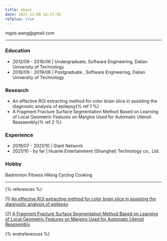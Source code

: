```yaml
---
title: about
date: 2021-11-08 14:27:59
refplus: true
---
```


<div class="fa-1x">
  <a href="https://github.com/SilhouettesForYou"><i class="fa-brands fa-github fa-2xl"></i></a>
  <i class="fa-solid fa-minus fa-rotate-90 fa-xl"></i>
  <a><i class="fa-solid fa-envelope fa-2xl"></i>mgze.wang@gmail.com</a>
  <i class="fa-solid fa-minus fa-rotate-90 fa-xl"></i>
  <a href="https://fyddxwmx.cloud.sealos.io/"><i class="fa-solid fa-hard-drive fa-2xl"></i></a>
  <!-- <a href="https://www.bilibili.com/"><i class="fa-brands fa-bilibili fa-2xl"></i></a> -->
  <!-- <a href="https://www.zhihu.com/"><i class="fa-brands fa-zhihu fa-2xl"></i></i></a> -->
  
</div>

***

### <i class="fa-solid fa-school "></i>Education

<ul class="fa-ul">
  <li><span class="fa-li"><i class="fa-solid fa-fan fa-spin-pulse"></i></span>2012/09 - 2016/06 | Undergraduate, Software Engineering, Dalian University of Technology</li>
  <li><span class="fa-li"><i class="fa-solid fa-fan fa-spin-pulse"></i></span>2016/09 - 2019/06 | Postgraduate , Software Engineering, Dalian University of Technology</li>
</ul>

### <i class="fa-solid fa-dna "></i>Research

<ul class="fa-ul">
  <li><span class="fa-li"><i class="fa-solid fa-atom fa-spin-pulse"></i></span>An effective ROI extracting method for color brain slice in assisting the diagnostic analysis of epilepsy{% ref 1 %}</li>
  <li><span class="fa-li"><i class="fa-solid fa-atom fa-spin-pulse"></i></span>A Fragment Fracture Surface Segmentation Method Based on Learning of Local Geometric Features on Margins Used for Automatic Utensil Reassembly{% ref 2 %}</li>
</ul>

### <i class="fa-solid fa-city "></i>Experience

<ul class="fa-ul">
  <li><span class="fa-li"><i class="fa-solid fa-yin-yang fa-spin-pulse"></i></span>2019/07 - 2021/10 | Giant Network</li>
  <li><span class="fa-li"><i class="fa-solid fa-yin-yang fa-spin-pulse"></i></span>2021/10 - by far | Huanle Entertainment (Shanghai) Technology co., Ltd.</li>
</ul>

<!-- ### <i class="fa-solid fa-code "></i>Skills -->

### <i class="fa-solid fa-gamepad "></i>Hobby

<div class="fa-1x">
  <i class="fa-solid fa-heart-pulse fa-beat"></i>Badminton
  <i class="fa-solid fa-minus fa-rotate-90"></i>
  <i class="fa-solid fa-dumbbell fa-bounce"></i>Fitness
  <i class="fa-solid fa-minus fa-rotate-90"></i>
  <i class="fa-solid fa-person-hiking fa-bounce"></i>Hiking
  <i class="fa-solid fa-minus fa-rotate-90"></i>
  <i class="fa-solid fa-person-biking fa-bounce"></i>Cycling
  <i class="fa-solid fa-minus fa-rotate-90"></i>
  <i class="fa-solid fa-kitchen-set fa-bounce"></i>Cooking
</div>

***

{% references %}

[1] <a href="https://dl.acm.org/doi/10.1145/3340037.3340041">An effective ROI extracting method for color brain slice in assisting the diagnostic analysis of epilepsy</a>

[2] <a href="https://www.sciencedirect.com/science/article/abs/pii/S0010448520301561">A Fragment Fracture Surface Segmentation Method Based on Learning of Local Geometric Features on Margins Used for Automatic Utensil Reassembly</a>

{% endreferences %}
